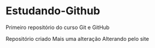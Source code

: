 # Estudando-Github
 Primeiro repositório do curso Git e GitHub

 Repositório criado
Mais uma  alteração
Alterando pelo site

